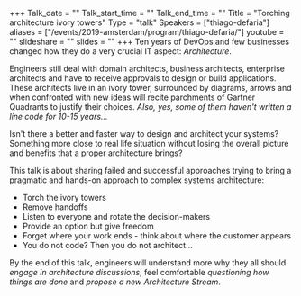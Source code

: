 +++
Talk_date = ""
Talk_start_time = ""
Talk_end_time = ""
Title = "Torching architecture ivory towers"
Type = "talk"
Speakers = ["thiago-defaria"]
aliases = ["/events/2019-amsterdam/program/thiago-defaria/"]
youtube = ""
slideshare = ""
slides = ""
+++
Ten years of DevOps and few businesses changed how they do a very crucial IT aspect: *Architecture*.

Engineers still deal with domain architects, business architects, enterprise architects and have to receive approvals to design or build applications. These architects live in an ivory tower, surrounded by diagrams, arrows and when confronted with new ideas will recite parchments of Gartner Quadrants to justify their choices. _Also, yes, some of them haven't written a line code for 10-15 years..._

Isn't there a better and faster way to design and architect your systems? Something more close to real life situation without losing the overall picture and benefits that a proper architecture brings?

This talk is about sharing failed and successful approaches trying to bring a pragmatic and hands-on approach to complex systems architecture:
* Torch the ivory towers
* Remove handoffs
* Listen to everyone and rotate the decision-makers
* Provide an option but give freedom
* Forget where your work ends - think about where the customer appears
* You do not code? Then you do not architect...

By the end of this talk, engineers will understand more why they all should *engage in architecture discussions*, feel comfortable *questioning how things are done* and *propose a new Architecture Stream*.
